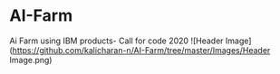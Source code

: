 # AI-Farm
Ai Farm using IBM products- Call for code 2020
![Header Image](https://github.com/kalicharan-n/AI-Farm/tree/master/Images/Header Image.png)
